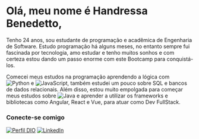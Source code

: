 # Olá, meu nome é Handressa Benedetto,

Tenho 24 anos, sou estudante de programação e acadêmica de Engenharia de Software. Estudo programação há alguns meses, no entanto sempre fui fascinada por tecnologia, amo estudar e tenho muitos sonhos e com certeza estou dando um passo enorme com este Bootcamp para conquistá-los.

Comecei meus estudos na programação aprendendo a lógica com ![Python](https://img.shields.io/badge/Python-000?style=for-the-badge&logo=python) e ![JavaScript](https://img.shields.io/badge/JavaScript-000?style=for-the-badge&logo=javascript), também estudei um pouco sobre SQL e bancos de dados relacionais. Além disso, estou muito empolgada para começar meus estudos sobre ![Java](https://img.shields.io/badge/Java-000?style=for-the-badge&logo=java) e aprender a utilizar os frameworks e bibliotecas como Angular, React e Vue, para atuar como Dev FullStack.

### Conecte-se comigo
[![Perfil DIO](https://img.shields.io/badge/-Meu%20Perfil%20na%20DIO-30A3DC?style=for-the-badge)](https://web.dio.me/users/maodressa)
[![LinkedIn](https://img.shields.io/badge/-LinkedIn-000?style=for-the-badge&logo=linkedin&logoColor=30A3DC)](https://www.linkedin.com/in/handressabenedetto)
